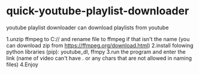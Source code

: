 # quick-youtube-playlist-downloader
youtube playlist downloader can download playlists from youtube

1.unzip ffmpeg to C:// and rename file to ffmpeg if that isn't the name (you can download zip from https://ffmpeg.org/download.html)
2.install folowing python libraries (pip): youtube_dl, ffmpy
3.run the program and enter the link (name of video can't have . or any chars that are not allowed in naming files)
4.Enjoy

